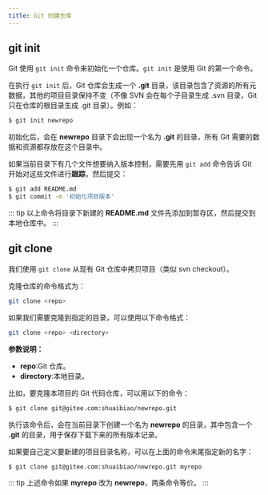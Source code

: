 ```yaml
---
title: Git 创建仓库
---
```


## git init 
Git 使用 `git init` 命令来初始化一个仓库。`git init` 是使用 Git 的第一个命令。

在执行 `git init` 后，Git 仓库会生成一个 **.git** 目录，该目录包含了资源的所有元数据，其他的项目目录保持不变（不像 SVN 会在每个子目录生成 .svn 目录，Git 只在仓库的根目录生成 .git 目录）。例如：
```sh
$ git init newrepo
```

初始化后，会在 **newrepo** 目录下会出现一个名为 **.git** 的目录，所有 Git 需要的数据和资源都存放在这个目录中。

如果当前目录下有几个文件想要纳入版本控制，需要先用 `git add` 命令告诉 Git 开始对这些文件进行**跟踪**，然后提交：

```sh
$ git add README.md
$ git commit -m '初始化项目版本'
```
::: tip
以上命令将目录下新建的 **README.md** 文件先添加到暂存区，然后提交到本地仓库中。
:::


## git clone
我们使用 `git clone` 从现有 Git 仓库中拷贝项目（类似 svn checkout）。

克隆仓库的命令格式为：
```sh
git clone <repo>
```
如果我们需要克隆到指定的目录，可以使用以下命令格式：
```sh
git clone <repo> <directory>
```

**参数说明：**
- **repo**:Git 仓库。
- **directory**:本地目录。

比如，要克隆本项目的 Git 代码仓库，可以用以下的命令：
```sh
$ git clone git@gitee.com:shuaibiao/newrepo.git
```
执行该命令后，会在当前目录下创建一个名为 **newrepo** 的目录，其中包含一个 **.git** 的目录，用于保存下载下来的所有版本记录。

如果要自己定义要新建的项目目录名称，可以在上面的命令末尾指定新的名字：
```sh
$ git clone git@gitee.com:shuaibiao/newrepo.git myrepo
```
::: tip
上述命令如果 **myrepo** 改为 **newrepo**，两条命令等价。
:::